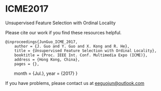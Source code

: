 # ICME2017
Unsupervised Feature Selection with Ordinal Locality


Please cite our work if you find these resources helpful.

    @inproceedings{JunGuo_ICME_2017,
        author = {J. Guo and Y. Guo and X. Kong and R. He},
        title = {Unsupervised Feature Selection with Ordinal Locality},
        booktitle = {Proc. IEEE Int. Conf. Multimedia Expo (ICME)},  
        address = {Hong Kong, China},  
        pages = {},  
        month = {Jul.},
        year = {2017}
    }

If you have problems, please contact us at eeguojun@outlook.com
